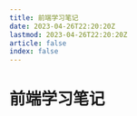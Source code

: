 ```yaml
---
title: 前端学习笔记
date: 2023-04-26T22:20:20Z
lastmod: 2023-04-26T22:20:20Z
article: false
index: false
---
```


# 前端学习笔记